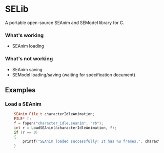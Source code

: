 # SELib

A portable open-source SEAnim and SEModel library for C.

### What's working
 - SEAnim loading
### What's not working
 - SEAnim saving
 - SEModel loading/saving (waiting for specification document)

## Examples

### Load a SEAnim

```cpp
    SEAnim_File_t characterIdleAnimation;
    FILE* f;
    f = fopen("character_idle.seanim", "rb");
    int r = LoadSEAnim(&characterIdleAnimation, f);
    if (r == 0)
    {
        printf("SEAnim loaded successfully! It has %u frames.", characterIdleAnimation.header.frameCount);
    }
```